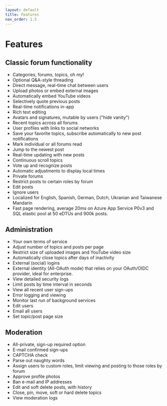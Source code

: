 ```yaml
---
layout: default
title: Features
nav_order: 1.5
---
```

# Features

## Classic forum functionality
* Categories, forums, topics, oh my!
* Optional Q&A-style threading
* Direct message, real-time chat between users
* Upload photos or embed external images
* Automatically embed YouTube videos
* Selectively quote previous posts
* Real-time notifications in-app
* Rich text editing
* Avatars and signatures, mutable by users ("hide vanity")
* Recent topics across all forums
* User profiles with links to social networks
* Save your favorite topics, subscribe automatically to new post notifications
* Mark individual or all forums read
* Jump to the newest post
* Real-time updating with new posts
* Continuous scroll topics
* Vote up and recognize posts
* Automatic adjustments to display local times
* Private forums
* Restrict posts to certain roles by forum
* Edit posts
* Ignore users
* Localized for English, Spanish, German, Dutch, Ukranian and Taiwanese Mandarin
* Fast page rendering, average 20ms on Azure App Service P0v3 and SQL elastic pool at 50 eDTUs and 900k posts.

## Administration
* Your own terms of service
* Adjust number of topics and posts per page
* Restrict size of uploaded images and YouTube video size
* Automatically close topics after days of inactivity
* External (social) logins
* External identity (All-OAuth mode) that relies on your OAuth/OIDC provider, ideal for enterprise.
* View detailed security logs
* Limit posts by time interval in seconds
* View all recent user sign-ups
* Error logging and viewing
* Monitor last run of background services
* Edit users
* Email all users
* Set topic/post page size

## Moderation
* All-private, sign-up required option
* E-mail confirmed sign-ups
* CAPTCHA check
* Parse out naughty words
* Assign users to custom roles, limit viewing and posting to those roles by forum
* Approve profile photos
* Ban e-mail and IP addresses
* Edit and soft delete posts, with history
* Close, pin, move, soft or hard delete topics
* View moderation logs
